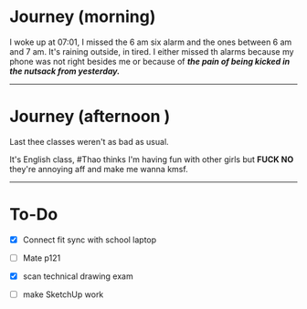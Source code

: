 # Journey (morning)

I woke up at 07:01, I missed the 6 am six alarm and the ones between 6 am and 7 am. It's raining outside, in tired. 
I either missed th alarms because my phone was not right besides me or because of ***the pain of being kicked in the nutsack from yesterday.*** 

---
# Journey (afternoon )

Last thee classes weren't as bad as usual.

It's English class, #Thao thinks I'm having fun with other girls but __FUCK NO__  they're annoying aff and make me wanna kmsf. 

---
# To-Do

- [x] Connect fit sync with school laptop
- [ ] Mate p121
- [x] scan technical drawing exam
- [ ] make SketchUp work




